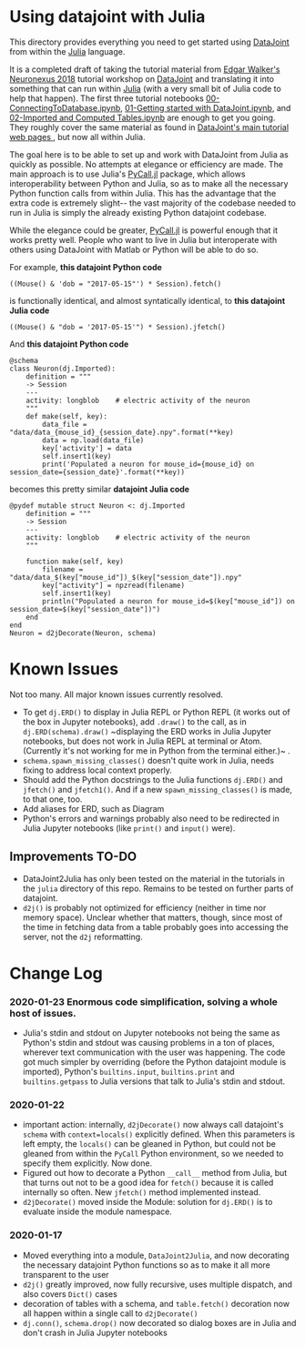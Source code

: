 # Using datajoint with Julia

This directory provides everything you need to get started using [DataJoint](https://datajoint.io/) from within the [Julia](https://julialang.org/) language.

It is a completed draft of taking the tutorial material from [Edgar Walker's Neuronexus 2018](../../..) tutorial workshop on [DataJoint](https://datajoint.io/) and translating it into something that can run within [Julia](https://julialang.org/) (with a very small bit of Julia code to help that happen). The first three tutorial notebooks [00-ConnectingToDatabase.ipynb](./00-ConnectingToDatabase.ipynb), [01-Getting started with DataJoint.ipynb](01-Getting%20started%20with%20DataJoint.ipynb), and [02-Imported and Computed Tables.ipynb](02-Imported%20and%20Computed%20Tables.ipynb) are enough to get you going. They roughly cover the same material as found in [DataJoint's main tutorial web pages ](https://tutorials.datajoint.io/beginner/building-first-pipeline/python/first-table.html), but now all within Julia.

The goal here is to be able to set up and work with DataJoint from Julia as quickly as possible. No attempts at elegance or efficiency are made. The main approach is to use Julia's [PyCall.jl](https://github.com/JuliaPy/PyCall.jl) package, which allows interoperability between Python and Julia, so as to make all the necessary Python function calls from within Julia. This has the advantage that the extra code is extremely slight-- the vast majority of the codebase needed to run in Julia is simply the already existing Python datajoint codebase.

While the elegance could be greater, [PyCall.jl](https://github.com/JuliaPy/PyCall.jl) is powerful enough that it works pretty well. People who want to live in Julia but interoperate with others using DataJoint with Matlab or Python will be able to do so.  

For example, **this datajoint Python code**

```
((Mouse() & 'dob = "2017-05-15"') * Session).fetch()
```

is functionally identical, and almost syntatically identical, to **this datajoint Julia code**

```
((Mouse() & "dob = '2017-05-15'") * Session).jfetch()
```

And **this datajoint Python code**
```
@schema
class Neuron(dj.Imported):
    definition = """
    -> Session
    ---
    activity: longblob    # electric activity of the neuron
    """
    def make(self, key):
        data_file = "data/data_{mouse_id}_{session_date}.npy".format(**key)
        data = np.load(data_file)
        key['activity'] = data
        self.insert1(key)
        print('Populated a neuron for mouse_id={mouse_id} on session_date={session_date}'.format(**key))
```

becomes this pretty similar **datajoint Julia code**

```
@pydef mutable struct Neuron <: dj.Imported
    definition = """
    -> Session
    ---
    activity: longblob    # electric activity of the neuron
    """
    
    function make(self, key)
        filename = "data/data_$(key["mouse_id"])_$(key["session_date"]).npy"
        key["activity"] = npzread(filename)
        self.insert1(key)
        println("Populated a neuron for mouse_id=$(key["mouse_id"]) on session_date=$(key["session_date"])")
    end
end
Neuron = d2jDecorate(Neuron, schema)
```



# Known Issues

Not too many. All major known issues currently resolved. 

* To get `dj.ERD()` to display in Julia REPL or Python REPL (it works out of the box in Jupyter notebooks), add `.draw()` to the call, as in `dj.ERD(schema).draw()` ~displaying the ERD works in Julia Jupyter notebooks, but does not work in Julia REPL at terminal or Atom. (Currently it's not working for me in Python from the terminal either.)~ . 
* `schema.spawn_missing_classes()` doesn't quite work in Julia, needs fixing to address local context properly.
* Should add the Python docstrings to the Julia functions `dj.ERD()` and `jfetch()` and `jfetch1()`. And if a new `spawn_missing_classes()` is made, to that one, too.
* Add aliases for ERD, such as Diagram
* Python's errors and warnings probably also need to be redirected in Julia Jupyter notebooks (like `print()` and `input()` were).

## Improvements TO-DO

* DataJoint2Julia has only been tested on the material in the tutorials in the `julia` directory of this repo. Remains to be tested on further parts of datajoint.
* `d2j()` is probably not optimized for efficiency (neither in time nor memory space). Unclear whether that matters, though, since most of the time in fetching data from a table probably goes into accessing the server, not the `d2j` reformatting.
     
# Change Log

### 2020-01-23 Enormous code simplification, solving a whole host of issues.

* Julia's stdin and stdout on Jupyter notebooks not being the same as Python's stdin and stdout was causing problems in a ton of places, wherever text communication with the user was happening. The code got much simpler by overriding (before the Python datajoint module is imported), Python's `builtins.input`, `builtins.print` and `builtins.getpass` to Julia versions that talk to Julia's stdin and stdout.

### 2020-01-22

* important action: internally, `d2jDecorate()` now always call datajoint's `schema` with `context=locals()` explicitly defined. When this parameters is left empty, the `locals()` can be gleaned in Python, but could not be gleaned from within the `PyCall` Python environment, so we needed to specify them explicitly. Now done.
* Figured out how to decorate a Python `__call__` method from Julia, but that turns out not to be a good idea for `fetch()` because it is called internally so often. New `jfetch()` method implemented instead.  
* `d2jDecorate()` moved inside the Module: solution for `dj.ERD()` is to evaluate inside the module namespace.

### 2020-01-17

* Moved everything into a module, `DataJoint2Julia`, and now decorating the necessary datajoint Python functions so as to make it all more transparent to the user
* `d2j()` greatly improved, now fully recursive, uses multiple dispatch, and also covers `Dict()` cases
* decoration of tables with a schema, and `table.fetch()` decoration now all happen within a single call to `d2jDecorate()`
* `dj.conn()`, `schema.drop()` now decorated so dialog boxes are in Julia and don't crash in Julia Jupyter notebooks

